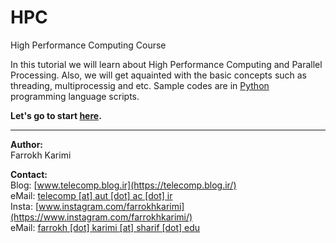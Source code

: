 # HPC
High Performance Computing Course

In this tutorial we will learn about High Performance Computing and Parallel Processing. Also, we will get aquainted with the basic concepts such as threading, multiprocessig and etc. Sample codes are in [Python](https://www.python.org/) programming language scripts.

**Let's go to start [here](https://github.com/telecomp/HPC/wiki).**

-----------------------------------------------------------------------------------------------------------------------

**Author:**  
Farrokh Karimi

**Contact:**  
Blog: [www.telecomp.blog.ir](https://telecomp.blog.ir/)  
eMail: [telecomp [at] aut [dot] ac [dot] ir](mailto:telecomp@aut.ac.ir)  
Insta: [www.instagram.com/farrokhkarimi](https://www.instagram.com/farrokhkarimi/)  
eMail: [farrokh [dot] karimi [at] sharif [dot] edu](mailto:farrokh.karimi@sharif.edu)   
